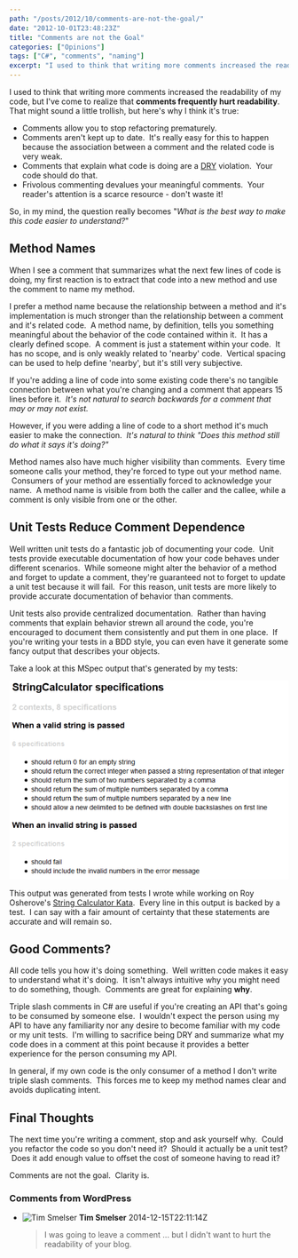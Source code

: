 ```yaml
---
path: "/posts/2012/10/comments-are-not-the-goal/"
date: "2012-10-01T23:48:23Z"
title: "Comments are not the Goal"
categories: ["Opinions"]
tags: ["C#", "comments", "naming"]
excerpt: "I used to think that writing more comments increased the readability of my code, but I've come to r..."
---
```


I used to think that writing more comments increased the readability of my code, but I've come to realize that **comments frequently hurt readability**. That might sound a little trollish, but here's why I think it's true:

* Comments allow you to stop refactoring prematurely.
* Comments aren't kept up to date.  It's really easy for this to happen because the association between a comment and the related code is very weak.
* Comments that explain what code is doing are a [DRY](http://en.wikipedia.org/wiki/Don't_repeat_yourself "Don't Repeat Yourself") violation.  Your code should do that.
* Frivolous commenting devalues your meaningful comments.  Your reader's attention is a scarce resource - don't waste it!

So, in my mind, the question really becomes "_What is the best way to make this code easier to understand?_"

## Method Names

When I see a comment that summarizes what the next few lines of code is doing, my first reaction is to extract that code into a new method and use the comment to name my method.

I prefer a method name because the relationship between a method and it's implementation is much stronger than the relationship between a comment and it's related code.  A method name, by definition, tells you something meaningful about the behavior of the code contained within it.  It has a clearly defined scope.  A comment is just a statement within your code.  It has no scope, and is only weakly related to 'nearby' code.  Vertical spacing can be used to help define 'nearby', but it's still very subjective.

If you're adding a line of code into some existing code there's no tangible connection between what you're changing and a comment that appears 15 lines before it.  _It's not natural to search backwards for a comment that may or may not exist._

However, if you were adding a line of code to a short method it's much easier to make the connection.  _It's natural to think "Does this method still do what it says it's doing?"_

Method names also have much higher visibility than comments.  Every time someone calls your method, they're forced to type out your method name.  Consumers of your method are essentially forced to acknowledge your name.  A method name is visible from both the caller and the callee, while a comment is only visible from one or the other.

## Unit Tests Reduce Comment Dependence

Well written unit tests do a fantastic job of documenting your code.  Unit tests provide executable documentation of how your code behaves under different scenarios.  While someone might alter the behavior of a method and forget to update a comment, they're guaranteed not to forget to update a unit test because it will fail.  For this reason, unit tests are more likely to provide accurate documentation of behavior than comments.

Unit tests also provide centralized documentation.  Rather than having comments that explain behavior strewn all around the code, you're encouraged to document them consistently and put them in one place.  If you're writing your tests in a BDD style, you can even have it generate some fancy output that describes your objects.

Take a look at this MSpec output that's generated by my tests:

![String Calculator Kata Specs](./stringkata_output.png)

This output was generated from tests I wrote while working on Roy Osherove's [String Calculator Kata](http://osherove.com/tdd-kata-1/).  Every line in this output is backed by a test.  I can say with a fair amount of certainty that these statements are accurate and will remain so.

## Good Comments?

All code tells you how it's doing something.  Well written code makes it easy to understand what it's doing.  It isn't always intuitive why you might need to do something, though.  Comments are great for explaining **why**.

Triple slash comments in C# are useful if you're creating an API that's going to be consumed by someone else.  I wouldn't expect the person using my API to have any familiarity nor any desire to become familiar with my code or my unit tests.  I'm willing to sacrifice being DRY and summarize what my code does in a comment at this point because it provides a better experience for the person consuming my API.

In general, if my own code is the only consumer of a method I don't write triple slash comments.  This forces me to keep my method names clear and avoids duplicating intent.

## Final Thoughts

The next time you're writing a comment, stop and ask yourself why.  Could you refactor the code so you don't need it?  Should it actually be a unit test?  Does it add enough value to offset the cost of someone having to read it?

Comments are not the goal.  Clarity is.

### Comments from WordPress

* ![Tim Smelser](https://www.gravatar.com/avatar/244fed6065a72195c9ec693741b2c7a1?d=identicon) **Tim Smelser** 2014-12-15T22:11:14Z
  > I was going to leave a comment ... but I didn't want to hurt the readability of your blog.
